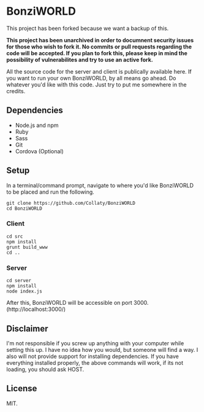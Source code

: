 # BonziWORLD

This project has been forked because we want a backup of this.

**This project has been unarchived in order to documnent security issues for those who wish to fork it. No commits or pull requests regarding the code will be accepted. If you plan to fork this, please keep in mind the possibility of vulnerabilites and try to use an active fork.**

All the source code for the server and client is publically available here. If you want to run your own BonziWORLD, by all means go ahead. Do whatever you'd like with this code. Just try to put me somewhere in the credits.

## Dependencies
- Node.js and npm
- Ruby
- Sass
- Git
- Cordova (Optional)

## Setup
In a terminal/command prompt, navigate to where you'd like BonziWORLD to be placed and run the following.
```
git clone https://github.com/Collaty/BonziWORLD
cd BonziWORLD
```

### Client
```
cd src
npm install
grunt build_www
cd ..
```

### Server
```
cd server
npm install
node index.js
```
After this, BonziWORLD will be accessible on port 3000. (http://localhost:3000/)

## Disclaimer
I'm not responsible if you screw up anything with your computer while setting this up. I have no idea how you would, but someone will find a way. I also will not provide support for installing dependencies. If you have everything installed properly, the above commands will work, if its not loading, you should ask HOST.

## License
MIT.
